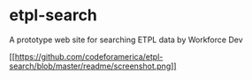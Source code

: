 # etpl-search
A prototype web site for searching ETPL data by Workforce Dev

[[https://github.com/codeforamerica/etpl-search/blob/master/readme/screenshot.png]]